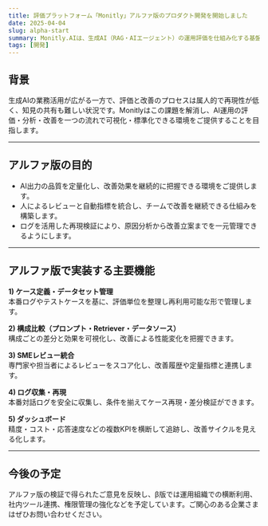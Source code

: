 ```yaml
---
title: 評価プラットフォーム「Monitly」アルファ版のプロダクト開発を開始しました
date: 2025-04-04
slug: alpha-start
summary: Monitly.AIは、生成AI（RAG・AIエージェント）の運用評価を仕組み化する基盤「Monitly」のアルファ版プロダクト開発を開始しました。レビュー統合・構成比較・ログ再現など、現場の評価業務を支えるコア機能を実装してまいります。
tags: [開発]
---
```


## 背景
生成AIの業務活用が広がる一方で、評価と改善のプロセスは属人的で再現性が低く、知見の共有も難しい状況です。Monitlyはこの課題を解消し、AI運用の評価・分析・改善を一つの流れで可視化・標準化できる環境をご提供することを目指します。

---

## アルファ版の目的
- AI出力の品質を定量化し、改善効果を継続的に把握できる環境をご提供します。  
- 人によるレビューと自動指標を統合し、チームで改善を継続できる仕組みを構築します。  
- ログを活用した再現検証により、原因分析から改善立案までを一元管理できるようにします。  

---

## アルファ版で実装する主要機能
**1) ケース定義・データセット管理**  
本番ログやテストケースを基に、評価単位を整理し再利用可能な形で管理します。

**2) 構成比較（プロンプト・Retriever・データソース）**  
構成ごとの差分と効果を可視化し、改善による性能変化を把握できます。

**3) SMEレビュー統合**  
専門家や担当者によるレビューをスコア化し、改善履歴や定量指標と連携します。

**4) ログ収集・再現**  
本番対話ログを安全に収集し、条件を揃えてケース再現・差分検証ができます。

**5) ダッシュボード**  
精度・コスト・応答速度などの複数KPIを横断して追跡し、改善サイクルを見える化します。

---

## 今後の予定
アルファ版の検証で得られたご意見を反映し、β版では運用組織での横断利用、社内ツール連携、権限管理の強化などを予定しています。ご関心のある企業さまはぜひお問い合わせください。
